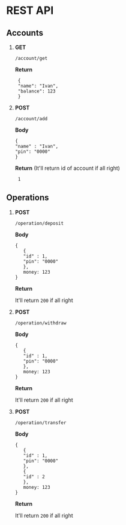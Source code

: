 # REST API

## Accounts

1. **GET**
   
    ```
   /account/get
   ```

    **Return**
   ```
    {
    "name": "Ivan",
    "balance": 123
    }
   ```

2. **POST**

   ```
   /account/add
   ```
    
   **Body**
   ```
   {
   "name" : "Ivan",
   "pin": "0000"
   }
   ```

   **Return**
   (It'll return id of account if all right)
   ```
    1
   ```
   
## Operations

1. **POST**

   ```
   /operation/deposit
   ```

   **Body**
   ```
   {
      {
      "id" : 1,
      "pin": "0000"
      },
      money: 123
   }
   ```

   **Return**
   
   It'll return `200` if all right
   

2. **POST**

   ```
   /operation/withdraw
   ```

   **Body**
   ```
   {
      {
      "id" : 1,
      "pin": "0000"
      },
      money: 123
   }
   ```

   **Return**

   It'll return `200` if all right


3. **POST**

   ```
   /operation/transfer
   ```

   **Body**
   ```
   {
      {
      "id" : 1,
      "pin": "0000"
      },
      {
      "id" : 2
      },
      money: 123
   }
   ```

   **Return**

   It'll return `200` if all right